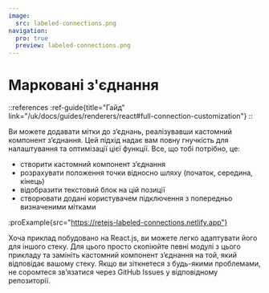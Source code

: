 ```yaml
---
image:
  src: labeled-connections.png
navigation:
  pro: true
  preview: labeled-connections.png
---
```


# Марковані з'єднання

::references
:ref-guide{title="Гайд" link="/uk/docs/guides/renderers/react#full-connection-customization"}
::

Ви можете додавати мітки до з’єднань, реалізувавши кастомний компонент з’єднання. Цей підхід надає вам повну гнучкість для налаштування та оптимізації цієї функції. Все, що тобі потрібно, це:

- створити кастомний компонент з’єднання
- розрахувати положення точки відносно шляху (початок, середина, кінець)
- відобразити текстовий блок на цій позиції
- створювати додані користувачем підключення з попередньо визначеними мітками

:proExample{src="https://retejs-labeled-connections.netlify.app"}

Хоча приклад побудовано на React.js, ви можете легко адаптувати його для іншого стеку. Для цього просто скопіюйте певні модулі з цього прикладу та замініть кастомний компонент з’єднання на той, який відповідає вашому стеку. Якщо ви зіткнетеся з будь-якими проблемами, не соромтеся зв’язатися через GitHub Issues у відповідному репозиторії.

